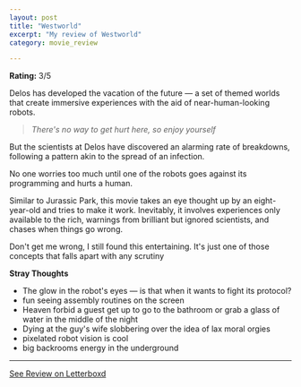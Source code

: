 ```yaml
---
layout: post
title: "Westworld"
excerpt: "My review of Westworld"
category: movie_review

---
```


**Rating:** 3/5

Delos has developed the vacation of the future — a set of themed worlds that create immersive experiences with the aid of near-human-looking robots.
<blockquote><i>There's no way to get hurt here, so enjoy yourself</i></blockquote>

But the scientists at Delos have discovered an alarming rate of breakdowns, following a pattern akin to the spread of an infection.

No one worries too much until one of the robots goes against its programming and hurts a human. 

Similar to Jurassic Park, this movie takes an eye thought up by an eight-year-old and tries to make it work. Inevitably, it involves experiences only available to the rich, warnings from brilliant but ignored scientists, and chases when things go wrong.

Don't get me wrong, I still found this entertaining. It's just one of those concepts that falls apart with any scrutiny

<b>Stray Thoughts</b>
* The glow in the robot's eyes — is that when it wants to fight its protocol?
* fun seeing assembly routines on the screen
* Heaven forbid a guest get up to go to the bathroom or grab a glass of water in the middle of the night
* Dying at the guy's wife slobbering over the idea of lax moral orgies
* pixelated robot vision is cool
* big backrooms energy in the underground

<hr>

[See Review on Letterboxd](https://boxd.it/54nhDB)
